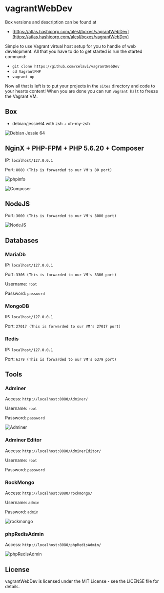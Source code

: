 # vagrantWebDev

Box versions and description can be found at

* [https://atlas.hashicorp.com/alesl/boxes/vagrantWebDev](https://atlas.hashicorp.com/alesl/boxes/vagrantWebDev)

Simple to use Vagrant virtual host setup for you to handle of web development. All that you have to do to get started is run the started command:

* `git clone https://github.com/celavi/vagrantWebDev`
* `cd VagrantPHP`
* `vagrant up`

Now all that is left is to put your projects in the `sites` directory and code to your hearts content! When you are done you can run `vagrant halt` to freeze the Vagrant VM.

## Box
- debian/jessie64 with zsh + oh-my-zsh

![Debian Jessie 64](https://cloud.githubusercontent.com/assets/99165/15125182/d34d272a-162b-11e6-8516-9fa4347d3635.png)

## NginX + PHP-FPM + PHP 5.6.20 + Composer
IP: `localhost/127.0.0.1`

Port: `8080 (This is forwarded to our VM's 80 port)`

![phpinfo](https://cloud.githubusercontent.com/assets/99165/15125201/ec6f00c0-162b-11e6-9cbe-ac7c9f3f3c0f.png)

![Composer](https://cloud.githubusercontent.com/assets/99165/15125208/f33863a6-162b-11e6-8420-b563368703bf.png)

## NodeJS

Port: `3000 (This is forwarded to our VM's 3000 port)`

![NodeJS](https://cloud.githubusercontent.com/assets/99165/15125448/2b0f6df0-162d-11e6-9a0c-d205bffc133e.png)

## Databases

### MariaDb

IP: `localhost/127.0.0.1`

Port: `3306 (This is forwarded to our VM's 3306 port)`

Username: `root`

Password: `password`

### MongoDB

IP: `localhost/127.0.0.1`

Port: `27017 (This is forwarded to our VM's 27017 port)`

### Redis

IP: `localhost/127.0.0.1`

Port: `6379 (This is forwarded to our VM's 6379 port)`

## Tools

### Adminer
Access: `http://localhost:8080/Adminer/`

Username: `root`

Password: `password`

![Adminer](https://cloud.githubusercontent.com/assets/99165/15125213/f8a540ac-162b-11e6-8652-495d3016ca0d.png)

### Adminer Editor
Access: `http://localhost:8080/AdminerEditor/`

Username: `root`

Password: `password`

### RockMongo
Access: `http://localhost:8080/rockmongo/`

Username: `admin`

Password: `admin`

![rockmongo](https://cloud.githubusercontent.com/assets/99165/15125216/fcf6b24e-162b-11e6-84c8-1607614496fa.png)

### phpRedisAdmin
Access: `http://localhost:8080/phpRedisAdmin/`

![phpRedisAdmin](https://cloud.githubusercontent.com/assets/99165/15125220/018544d8-162c-11e6-9562-53f4234caf8d.png)

## License
vagrantWebDev is licensed under the MIT License - see the LICENSE file for details.
